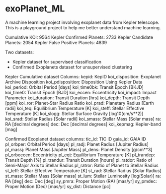 # exoPlanet_ML
A machine learning project involving exoplanet data from Kepler telescope.
This is a playground project to help me better understand machine learning.

Cumulative KOI: 9564
Kepler Confirmed Planets: 2733
Kepler Candidate Planets: 2054
Kepler False Positive Planets: 4839

Two datasets:
- Kepler dataset for supervised classification
- Confirmed Exoplanets dataset for unsupervised clustering

Kepler Cumulative dataset Columns:
 kepid:          KepID
 koi_disposition: Exoplanet Archive Disposition
 koi_pdisposition: Disposition Using Kepler Data
 koi_period:     Orbital Period [days]
 koi_time0bk:    Transit Epoch [BKJD]
 koi_time0:      Transit Epoch [BJD]
 koi_eccen:      Eccentricity
 koi_impact:     Impact Parameter
 koi_duration:   Transit Duration [hrs]
 koi_depth:      Transit Depth [ppm]
 koi_ror:        Planet-Star Radius Ratio
 koi_prad:       Planetary Radius [Earth radii]
 koi_teq:        Equilibrium Temperature [K]
 koi_steff:      Stellar Effective Temperature [K]
 koi_slogg:      Stellar Surface Gravity [log10(cm/s**2)]
 koi_srad:       Stellar Radius [Solar radii]
 koi_smass:      Stellar Mass [Solar mass]
 ra:             RA [decimal degrees]
 dec:            Dec [decimal degrees]
 koi_kepmag:     Kepler-band [mag]


Confirmed Exoplanet dataset columns:
 tic_id:         TIC ID
 gaia_id:        GAIA ID
 pl_orbper:      Orbital Period [days]
 pl_radj:        Planet Radius [Jupiter Radius]
 pl_massj:       Planet Mass [Jupiter Mass]
 pl_dens:        Planet Density [g/cm**3]
 pl_orbeccen:    Eccentricity
 pl_eqt:         Equilibrium Temperature [K]
 pl_trandep:     Transit Depth [%]
 pl_trandur:     Transit Duration [hours]
 pl_ratdor:      Ratio of Semi-Major Axis to Stellar Radius
 pl_ratror:      Ratio of Planet to Stellar Radius
 st_teff:        Stellar Effective Temperature [K]
 st_rad:         Stellar Radius [Solar Radius]
 st_mass:        Stellar Mass [Solar mass]
 st_lum:         Stellar Luminosity [log(Solar)]
 ra:             RA [deg]
 dec:            Dec [deg]
 sy_pmra:        Proper Motion (RA) [mas/yr]
 sy_pmdec:       Proper Motion (Dec) [mas/yr]
 sy_dist:        Distance [pc]

